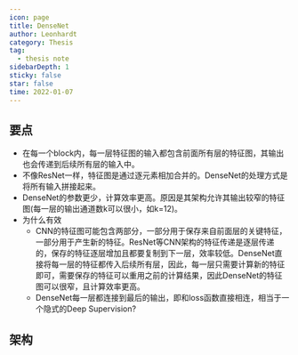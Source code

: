 ```yaml
---
icon: page
title: DenseNet
author: Leonhardt
category: Thesis
tag:
  - thesis note
sidebarDepth: 1
sticky: false
star: false
time: 2022-01-07
---
```


## 要点
- 在每一个block内，每一层特征图的输入都包含前面所有层的特征图，其输出也会传递到后续所有层的输入中。
- 不像ResNet一样，特征图是通过逐元素相加合并的。DenseNet的处理方式是将所有输入拼接起来。
- DenseNet的参数更少，计算效率更高。原因是其架构允许其输出较窄的特征图(每一层的输出通道数k可以很小，如k=12)。
- 为什么有效
    - CNN的特征图可能包含两部分，一部分用于保存来自前面层的关键特征，一部分用于产生新的特征。ResNet等CNN架构的特征传递是逐层传递的，保存的特征逐层增加且都要复制到下一层，效率较低。DenseNet直接将每一层的特征都传入后续所有层，因此，每一层只需要计算新的特征即可，需要保存的特征可以重用之前的计算结果，因此DenseNet的特征图可以很窄，且计算效率更高。
    - DenseNet每一层都连接到最后的输出，即和loss函数直接相连，相当于一个隐式的Deep Supervision?

## 架构